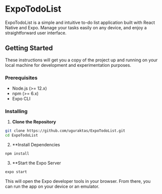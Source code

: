 # ExpoTodoList

ExpoTodoList is a simple and intuitive to-do list application built with React Native and Expo. Manage your tasks easily on any device, and enjoy a straightforward user interface.

## Getting Started

These instructions will get you a copy of the project up and running on your local machine for development and experimentation purposes.

### Prerequisites

- Node.js (>= 12.x)
- npm (>= 6.x)
- Expo CLI

### Installing

1. **Clone the Repository**

```bash
git clone https://github.com/uguraktas/ExpoTodoList.git
cd ExpoTodoList
```

2. **Install Dependencies

```bash
npm install
```

3. **Start the Expo Server

```bash
expo start
```

This will open the Expo developer tools in your browser. From there, you can run the app on your device or an emulator.
